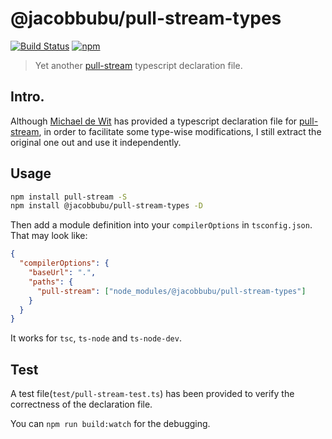 # @jacobbubu/pull-stream-types

[![Build Status](https://travis-ci.org/jacobbubu/pull-stream-types.svg)](https://travis-ci.org/jacobbubu/pull-stream-types)
[![npm](https://img.shields.io/npm/v/@jacobbubu/pull-stream-types.svg)](https://www.npmjs.com/package/@jacobbubu/pull-stream-types/)

> Yet another [pull-stream](https://github.com/pull-stream/pull-stream) typescript declaration file.

## Intro.

Although [Michael de Wit](https://github.com/mjwwit) has provided a typescript declaration file for [pull-stream](https://github.com/pull-stream/pull-stream), in order to facilitate some type-wise modifications, I still extract the original one out and use it independently.

## Usage

```bash
npm install pull-stream -S
npm install @jacobbubu/pull-stream-types -D
```

Then add a module definition into your `compilerOptions` in `tsconfig.json`. That may look like:

```json
{
  "compilerOptions": {
    "baseUrl": ".",
    "paths": {
      "pull-stream": ["node_modules/@jacobbubu/pull-stream-types"]
    }
  }
}
```

It works for `tsc`, `ts-node` and `ts-node-dev`.

## Test

A test file(`test/pull-stream-test.ts`) has been provided to verify the correctness of the declaration file.

You can `npm run build:watch` for the debugging.
